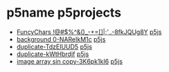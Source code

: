 # p5name p5projects

- [FuncyChars \!@\#$%^&()\_-+=\[\]\|;',.-8fkJQUg8Y](./p5projects/FuncyChars%20!%40%23%24%25%5E%26()_-%2B%3D%5B%5D%7C%3B'%2C.-8fkJQUg8Y) [p5js](https://editor.p5js.org/p5name/sketches/8fkJQUg8Y)
- [background 0-NAReIkM1c](./p5projects/background%200-NAReIkM1c) [p5js](https://editor.p5js.org/p5name/sketches/NAReIkM1c)
- [duplicate-TdzEIUUD5](./p5projects/duplicate-TdzEIUUD5) [p5js](https://editor.p5js.org/p5name/sketches/TdzEIUUD5)
- [duplicate-kWtHbrdjf](./p5projects/duplicate-kWtHbrdjf) [p5js](https://editor.p5js.org/p5name/sketches/kWtHbrdjf)
- [image array sin copy-3K6pk1kI6](./p5projects/image%20array%20sin%20copy-3K6pk1kI6) [p5js](https://editor.p5js.org/p5name/sketches/3K6pk1kI6)